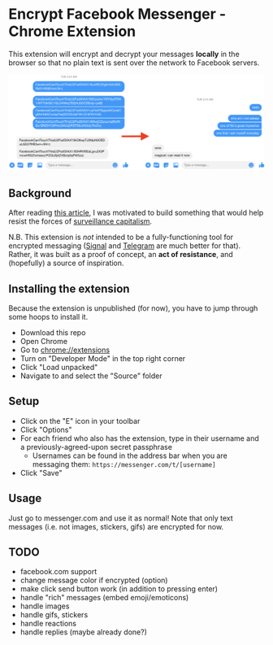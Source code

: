 # Encrypt Facebook Messenger - Chrome Extension
This extension will encrypt and decrypt your messages **locally** in the browser so that no plain text is sent over the network to Facebook servers.

![example](./encrypt-example.png)

## Background
After reading [this article](https://www.nytimes.com/2020/01/24/opinion/sunday/surveillance-capitalism.html), I was motivated to build something
that would help resist the forces of [surveillance capitalism](https://en.wikipedia.org/wiki/Surveillance_capitalism).

N.B. This extension is *not* intended to be a fully-functioning tool for encrypted messaging ([Signal](https://signal.org/) and [Telegram](https://telegram.org/) are much better for that). Rather, it was built as a proof of concept, an **act of resistance**, and (hopefully) a source of inspiration.

## Installing the extension
Because the extension is unpublished (for now), you have to jump through some hoops to install it.
- Download this repo
- Open Chrome
- Go to [chrome://extensions](chrome://extensions)
- Turn on "Developer Mode" in the top right corner
- Click "Load unpacked"
- Navigate to and select the "Source" folder

## Setup
- Click on the "E" icon in your toolbar
- Click "Options"
- For each friend who also has the extension, type in their username and a previously-agreed-upon secret passphrase
    - Usernames can be found in the address bar when you are messaging them: `https://messenger.com/t/[username]`
- Click "Save"

## Usage
Just go to messenger.com and use it as normal! Note that only text messages (i.e. not images, stickers, gifs) are encrypted for now.

## TODO
- facebook.com support
- change message color if encrypted (option)
- make click send button work (in addition to pressing enter)
- handle "rich" messages (embed emoji/emoticons)
- handle images
- handle gifs, stickers
- handle reactions
- handle replies (maybe already done?)